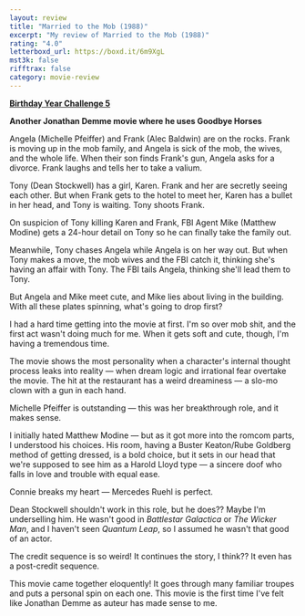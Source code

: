 ```yaml
---
layout: review
title: "Married to the Mob (1988)"
excerpt: "My review of Married to the Mob (1988)"
rating: "4.0"
letterboxd_url: https://boxd.it/6m9XgL
mst3k: false
rifftrax: false
category: movie-review
---
```


<a href="https://boxd.it/sWI7Y" rel="nofollow"><b>Birthday Year Challenge 5</b></a>

<b>Another Jonathan Demme movie where he uses Goodbye Horses</b>

Angela (Michelle Pfeiffer) and Frank (Alec Baldwin) are on the rocks. Frank is moving up in the mob family, and Angela is sick of the mob, the wives, and the whole life. When their son finds Frank's gun, Angela asks for a divorce. Frank laughs and tells her to take a valium.

Tony (Dean Stockwell) has a girl, Karen. Frank and her are secretly seeing each other. But when Frank gets to the hotel to meet her, Karen has a bullet in her head, and Tony is waiting. Tony shoots Frank.

On suspicion of Tony killing Karen and Frank, FBI Agent Mike (Matthew Modine) gets a 24-hour detail on Tony so he can finally take the family out.

Meanwhile, Tony chases Angela while Angela is on her way out. But when Tony makes a move, the mob wives and the FBI catch it, thinking she's having an affair with Tony. The FBI tails Angela, thinking she'll lead them to Tony.

But Angela and Mike meet cute, and Mike lies about living in the building. With all these plates spinning, what's going to drop first?

I had a hard time getting into the movie at first. I'm so over mob shit, and the first act wasn't doing much for me. When it gets soft and cute, though, I'm having a tremendous time.

The movie shows the most personality when a character's internal thought process leaks into reality — when dream logic and irrational fear overtake the movie. The hit at the restaurant has a weird dreaminess — a slo-mo clown with a gun in each hand.

Michelle Pfeiffer is outstanding — this was her breakthrough role, and it makes sense.

I initially hated Matthew Modine — but as it got more into the romcom parts, I understood his choices. His room, having a Buster Keaton/Rube Goldberg method of getting dressed, is a bold choice, but it sets in our head that we're supposed to see him as a Harold Lloyd type — a sincere doof who falls in love and trouble with equal ease.

Connie breaks my heart — Mercedes Ruehl is perfect.

Dean Stockwell shouldn't work in this role, but he does?? Maybe I'm underselling him. He wasn't good in <i>Battlestar Galactica</i> or <i>The Wicker Man</i>, and I haven't seen <i>Quantum Leap</i>, so I assumed he wasn't that good of an actor.

The credit sequence is so weird! It continues the story, I think?? It even has a post-credit sequence.

This movie came together eloquently! It goes through many familiar troupes and puts a personal spin on each one. This movie is the first time I've felt like Jonathan Demme as auteur has made sense to me.
